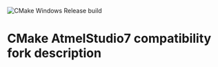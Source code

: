 ![CMake Windows Release build](https://github.com/bebenlebricolo/CMake-AtmelStudio7-compatibility/workflows/CMake%20Windows%20Release%20build/badge.svg)

# CMake AtmelStudio7 compatibility fork description

